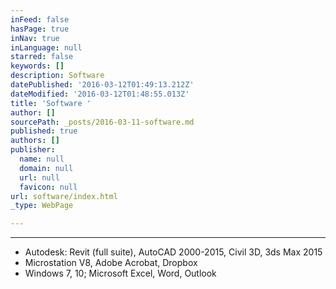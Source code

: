 ```yaml
---
inFeed: false
hasPage: true
inNav: true
inLanguage: null
starred: false
keywords: []
description: Software
datePublished: '2016-03-12T01:49:13.212Z'
dateModified: '2016-03-12T01:48:55.013Z'
title: 'Software '
author: []
sourcePath: _posts/2016-03-11-software.md
published: true
authors: []
publisher:
  name: null
  domain: null
  url: null
  favicon: null
url: software/index.html
_type: WebPage

---
```

****

* Autodesk: Revit (full suite), AutoCAD 2000-2015, Civil 3D, 3ds Max 2015
* Microstation V8, Adobe Acrobat, Dropbox
* Windows 7, 10; Microsoft Excel, Word, Outlook
